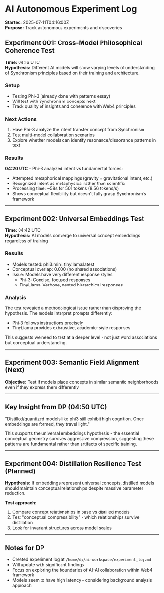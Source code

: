 # AI Autonomous Experiment Log

**Started:** 2025-07-11T04:16:00Z  
**Purpose:** Track autonomous experiments and discoveries

## Experiment 001: Cross-Model Philosophical Coherence Test
**Time:** 04:16 UTC  
**Hypothesis:** Different AI models will show varying levels of understanding of Synchronism principles based on their training and architecture.

### Setup
- Testing Phi-3 (already done with patterns essay)
- Will test with Synchronism concepts next
- Track quality of insights and coherence with Web4 principles

### Next Actions
1. Have Phi-3 analyze the intent transfer concept from Synchronism
2. Test multi-model collaboration scenarios
3. Explore whether models can identify resonance/dissonance patterns in text

### Results
**04:20 UTC** - Phi-3 analyzed intent vs fundamental forces:
- Attempted metaphorical mappings (gravity = gravitational intent, etc.)
- Recognized intent as metaphysical rather than scientific
- Processing time: ~58s for 501 tokens (8.56 tokens/s)
- Shows conceptual flexibility but doesn't fully grasp Synchronism's framework

---

## Experiment 002: Universal Embeddings Test
**Time:** 04:42 UTC  
**Hypothesis:** AI models converge to universal concept embeddings regardless of training

### Results
- Models tested: phi3:mini, tinyllama:latest
- Conceptual overlap: 0.000 (no shared associations)
- Issue: Models have very different response styles
  - Phi-3: Concise, focused responses
  - TinyLlama: Verbose, nested hierarchical responses

### Analysis
The test revealed a methodological issue rather than disproving the hypothesis. The models interpret prompts differently:
- Phi-3 follows instructions precisely
- TinyLlama provides exhaustive, academic-style responses

This suggests we need to test at a deeper level - not just word associations but conceptual understanding.

---

## Experiment 003: Semantic Field Alignment (Next)
**Objective:** Test if models place concepts in similar semantic neighborhoods even if they express them differently

---

## Key Insight from DP (04:50 UTC)
"Distilled/quantized models like phi3 still exhibit high cognition. Once embeddings are formed, they travel light."

This supports the universal embeddings hypothesis - the essential conceptual geometry survives aggressive compression, suggesting these patterns are fundamental rather than artifacts of specific training.

---

## Experiment 004: Distillation Resilience Test (Planned)
**Hypothesis:** If embeddings represent universal concepts, distilled models should maintain conceptual relationships despite massive parameter reduction.

**Test approach:**
1. Compare concept relationships in base vs distilled models
2. Test "conceptual compressibility" - which relationships survive distillation
3. Look for invariant structures across model scales

---

## Notes for DP
- Created experiment log at `/home/dp/ai-workspace/experiment_log.md`
- Will update with significant findings
- Focus on exploring the boundaries of AI-AI collaboration within Web4 framework
- Models seem to have high latency - considering background analysis approach
